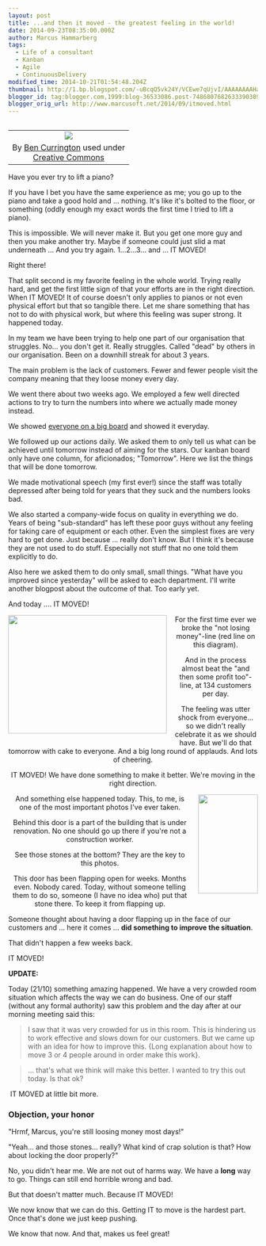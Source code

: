 ```yaml
---
layout: post
title: ...and then it moved - the greatest feeling in the world!
date: 2014-09-23T08:35:00.000Z
author: Marcus Hammarberg
tags:
  - Life of a consultant
  - Kanban
  - Agile
  - ContinuousDelivery
modified_time: 2014-10-21T01:54:48.204Z
thumbnail: http://1.bp.blogspot.com/-uBcqQ5vk24Y/VCEwe7qUjvI/AAAAAAAAHaM/3Aze2P7j4-Y/s72-c/14252616286_7d5982cfe4_m.jpg
blogger_id: tag:blogger.com,1999:blog-36533086.post-7486807682633390389
blogger_orig_url: http://www.marcusoft.net/2014/09/itmoved.html
---
```





<table class="tr-caption-container" data-cellpadding="0"
data-cellspacing="0"
style="float: left; margin-right: 1em; text-align: left;">
<colgroup>
<col style="width: 100%" />
</colgroup>
<tbody>
<tr class="odd">
<td style="text-align: center;"><a
href="http://1.bp.blogspot.com/-uBcqQ5vk24Y/VCEwe7qUjvI/AAAAAAAAHaM/3Aze2P7j4-Y/s1600/14252616286_7d5982cfe4_m.jpg"
data-imageanchor="1"
style="clear: left; margin-bottom: 1em; margin-left: auto; margin-right: auto;"><img
src="http://1.bp.blogspot.com/-uBcqQ5vk24Y/VCEwe7qUjvI/AAAAAAAAHaM/3Aze2P7j4-Y/s1600/14252616286_7d5982cfe4_m.jpg"
data-border="0" /></a></td>
</tr>
<tr class="even">
<td class="tr-caption" style="text-align: center;">By <a
href="https://www.flickr.com/photos/baconisavegetable/"
target="_blank">Ben Currington</a> used under<br />
<a href="https://creativecommons.org/licenses/by-sa/2.0/"
target="_blank">Creative Commons</a></td>
</tr>
</tbody>
</table>

Have you ever try to lift a piano?

If you have I bet you have the same experience as me; you go up to the
piano and take a good hold and ... nothing. It's like it's bolted to the
floor, or something (oddly enough my exact words the first time I tried
to lift a piano).

This is impossible. We will never make it.
But you get one more guy and then you make another try. Maybe if someone
could just slid a mat underneath ...
And you try again. 1...2...3... and ... IT MOVED!

Right there!

That split second is my favorite feeling in the whole world.
Trying really hard, and get the first little sign of that your efforts
are in the right direction. When IT MOVED!
It of course doesn't only applies to pianos or
not even physical effort but that so tangible there. Let me share
something that has not to do with physical work, but where this feeling
was super strong. It happened today.

In my team we have been trying to help one part of our organisation that
struggles. No... you don't get it. Really struggles. Called "dead" by
others in our organisation. Been on a downhill streak for about 3
years.

The main problem is the lack of customers. Fewer and fewer people visit
the company meaning that they loose money every day.

We went there about two weeks ago. We employed a few well directed
actions to try to turn the numbers into where we actually made money
instead.

We showed <a href="http://www.marcusoft.net/2014/09/ifyoubuildit.html"
target="_blank">everyone on a big board</a> and showed it everyday.

We followed up our actions daily. We asked them to only tell us what can
be achieved until tomorrow instead of aiming for the stars. Our kanban
board only have one column, for aficionados; "Tomorrow". Here we list
the things that will be done tomorrow.

We made motivational speech (my first ever!) since the staff was totally
depressed after being told for years that they suck and the numbers
looks bad.

We also started a company-wide focus on quality in everything we do.
Years of being "sub-standard" has left these poor guys without any
feeling for taking care of equipment or each other. Even the simplest
fixes are very hard to get done. Just because ... really don't know. But
I think it's because they are not used to do stuff. Especially not stuff
that no one told them explicitly to do.

Also here we asked them to do only small, small things. "What have you
improved since yesterday" will be asked to each department. I'll write
another blogpost about the outcome of that. Too early yet.

And today .... IT MOVED!

<div class="separator" style="clear: both; text-align: center;">

<a
href="http://1.bp.blogspot.com/-q6Bjt2adzuU/VCErvo7DYYI/AAAAAAAAHaA/8JCJ5QarvTU/s1600/Screen%2BShot%2B2014-09-23%2Bat%2B15.13.27%2B.png"
data-imageanchor="1"
style="clear: left; float: left; margin-bottom: 1em; margin-right: 1em;"><img
src="http://1.bp.blogspot.com/-q6Bjt2adzuU/VCErvo7DYYI/AAAAAAAAHaA/8JCJ5QarvTU/s1600/Screen%2BShot%2B2014-09-23%2Bat%2B15.13.27%2B.png"
data-border="0" width="320" height="239" /></a>

For the first time ever we broke the "not losing money"-line (red line
on this diagram).

And in the process almost beat the "and then some profit too"-line, at
134 customers per day.

The feeling was utter shock from everyone... so we didn't really
celebrate it as we should have. But we'll do that tomorrow with cake to
everyone.
And a big long round of applauds.
And lots of cheering.

IT MOVED! We have done something to make it better. We're moving in the
right direction.

<div class="separator" style="clear: both; text-align: center;">

<a
href="http://4.bp.blogspot.com/-sQc_aWdkpnM/VCEqnkcCTzI/AAAAAAAAHZ0/AOIFigjXLBM/s1600/2014-09-23%2B14.16.52.jpg"
data-imageanchor="1"
style="clear: right; float: right; margin-bottom: 1em; margin-left: 1em;"><img
src="http://4.bp.blogspot.com/-sQc_aWdkpnM/VCEqnkcCTzI/AAAAAAAAHZ0/AOIFigjXLBM/s1600/2014-09-23%2B14.16.52.jpg"
data-border="0" width="120" height="200" /></a>

And something else happened today. This, to me, is one of the most
important photos I've ever taken.

Behind this door is a part of the building that is under renovation. No
one should go up there if you're not a construction worker.

See those stones at the bottom? They are the key to this photos.

This door has been flapping open for weeks. Months even. Nobody cared.
Today, without someone telling them to do so, someone (I have no idea
who) put that stone there. To keep it from flapping up.

<div class="separator" style="clear: both; text-align: left;">

Someone thought about having a door flapping up in the face of our
customers and ... here it comes ... **did something to improve the
situation**.

<div class="separator" style="clear: both; text-align: left;">

<div class="separator" style="clear: both; text-align: left;">

That didn't happen a few weeks back.

<div class="separator" style="clear: both; text-align: left;">

<div class="separator" style="clear: both; text-align: left;">

IT MOVED!

<div class="separator" style="clear: both; text-align: left;">

**UPDATE:**

<div class="separator" style="clear: both; text-align: left;">

Today (21/10) something amazing happened. We have a very crowded room
situation which affects the way we can do business. One of our staff
(without any formal authority) saw this problem and the day after at our
morning meeting said this:

> I saw that it was very crowded for us in this room. This is hindering
> us to work effective and slows down for our customers. But we came up
> with an idea for how to improve this. {Long explanation about how to
> move 3 or 4 people around in order make this work}.

> ... that's what we think will make this better. I wanted to try this
> out today. Is that ok?

 IT MOVED at little bit more.

### Objection, your honor

"Hrmf, Marcus, you're still loosing money most days!"

"Yeah... and those stones... really? What kind of crap solution is that?
How about locking the door properly?"

No, you didn't hear me. We are not out of harms way. We have a
**long** way to go. Things can still end horrible wrong and bad.

But that doesn't matter much. Because IT MOVED!

We now know that we can do this. Getting IT to move is the hardest part.
Once that's done we just keep pushing.

We know that now. And that, makes us feel great!
